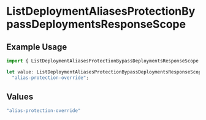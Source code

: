 # ListDeploymentAliasesProtectionBypassDeploymentsResponseScope

## Example Usage

```typescript
import { ListDeploymentAliasesProtectionBypassDeploymentsResponseScope } from "@vercel/sdk/models/operations/listdeploymentaliases.js";

let value: ListDeploymentAliasesProtectionBypassDeploymentsResponseScope =
  "alias-protection-override";
```

## Values

```typescript
"alias-protection-override"
```